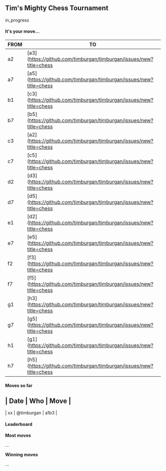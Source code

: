 
## Tim's Mighty Chess Tournament

in_progress


#### It's your move...

| FROM | TO |
| ---- | -- |
| a2 | [a3](https://github.com/timburgan/timburgan/issues/new?title=chess|move|a2a3|33&body=Just+push+'Submit+new+issue'.+You+don't+need+to+do+anything+else.) |
| a7 | [a5](https://github.com/timburgan/timburgan/issues/new?title=chess|move|a7a5|33&body=Just+push+'Submit+new+issue'.+You+don't+need+to+do+anything+else.) |
| b1 | [c3](https://github.com/timburgan/timburgan/issues/new?title=chess|move|b1c3|33&body=Just+push+'Submit+new+issue'.+You+don't+need+to+do+anything+else.) |
| b7 | [b5](https://github.com/timburgan/timburgan/issues/new?title=chess|move|b7b5|33&body=Just+push+'Submit+new+issue'.+You+don't+need+to+do+anything+else.) |
| c3 | [a2](https://github.com/timburgan/timburgan/issues/new?title=chess|move|c3a2|33&body=Just+push+'Submit+new+issue'.+You+don't+need+to+do+anything+else.) |
| c7 | [c5](https://github.com/timburgan/timburgan/issues/new?title=chess|move|c7c5|33&body=Just+push+'Submit+new+issue'.+You+don't+need+to+do+anything+else.) |
| d2 | [d3](https://github.com/timburgan/timburgan/issues/new?title=chess|move|d2d3|33&body=Just+push+'Submit+new+issue'.+You+don't+need+to+do+anything+else.) |
| d7 | [d5](https://github.com/timburgan/timburgan/issues/new?title=chess|move|d7d5|33&body=Just+push+'Submit+new+issue'.+You+don't+need+to+do+anything+else.) |
| e1 | [d2](https://github.com/timburgan/timburgan/issues/new?title=chess|move|e1d2|33&body=Just+push+'Submit+new+issue'.+You+don't+need+to+do+anything+else.) |
| e7 | [e5](https://github.com/timburgan/timburgan/issues/new?title=chess|move|e7e5|33&body=Just+push+'Submit+new+issue'.+You+don't+need+to+do+anything+else.) |
| f2 | [f3](https://github.com/timburgan/timburgan/issues/new?title=chess|move|f2f3|33&body=Just+push+'Submit+new+issue'.+You+don't+need+to+do+anything+else.) |
| f7 | [f5](https://github.com/timburgan/timburgan/issues/new?title=chess|move|f7f5|33&body=Just+push+'Submit+new+issue'.+You+don't+need+to+do+anything+else.) |
| g1 | [h3](https://github.com/timburgan/timburgan/issues/new?title=chess|move|g1h3|33&body=Just+push+'Submit+new+issue'.+You+don't+need+to+do+anything+else.) |
| g7 | [g5](https://github.com/timburgan/timburgan/issues/new?title=chess|move|g7g5|33&body=Just+push+'Submit+new+issue'.+You+don't+need+to+do+anything+else.) |
| h1 | [g1](https://github.com/timburgan/timburgan/issues/new?title=chess|move|h1g1|33&body=Just+push+'Submit+new+issue'.+You+don't+need+to+do+anything+else.) |
| h7 | [h5](https://github.com/timburgan/timburgan/issues/new?title=chess|move|h7h5|33&body=Just+push+'Submit+new+issue'.+You+don't+need+to+do+anything+else.) |

#### Moves so far

| Date | Who | Move |
---------------------
| xx | @timburgan | a1b3 |


#### Leaderboard

**Most moves**

...

**Winning moves**

...

